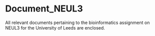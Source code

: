 # Document_NEUL3
All relevant documents pertaining to the bioinformatics assignment on NEUL3 for the University of Leeds are enclosed.
